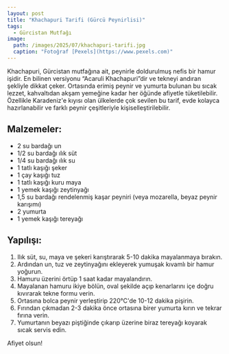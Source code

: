 ```yaml
---
layout: post
title: "Khachapuri Tarifi (Gürcü Peynirlisi)"
tags:
  - Gürcistan Mutfağı
image: 
  path: /images/2025/07/khachapuri-tarifi.jpg
  caption: "Fotoğraf [Pexels](https://www.pexels.com)"
---
```


Khachapuri, Gürcistan mutfağına ait, peynirle doldurulmuş nefis bir hamur işidir. En bilinen versiyonu “Acaruli Khachapuri”dir ve tekneyi andıran şekliyle dikkat çeker. Ortasında erimiş peynir ve yumurta bulunan bu sıcak lezzet, kahvaltıdan akşam yemeğine kadar her öğünde afiyetle tüketilebilir. Özellikle Karadeniz'e kıyısı olan ülkelerde çok sevilen bu tarif, evde kolayca hazırlanabilir ve farklı peynir çeşitleriyle kişiselleştirilebilir.

## Malzemeler:

- 2 su bardağı un
- 1/2 su bardağı ılık süt
- 1/4 su bardağı ılık su
- 1 tatlı kaşığı şeker
- 1 çay kaşığı tuz
- 1 tatlı kaşığı kuru maya
- 1 yemek kaşığı zeytinyağı
- 1,5 su bardağı rendelenmiş kaşar peyniri (veya mozarella, beyaz peynir karışımı)
- 2 yumurta
- 1 yemek kaşığı tereyağı

## Yapılışı:

1. Ilık süt, su, maya ve şekeri karıştırarak 5-10 dakika mayalanmaya bırakın.
2. Ardından un, tuz ve zeytinyağını ekleyerek yumuşak kıvamlı bir hamur yoğurun.
3. Hamuru üzerini örtüp 1 saat kadar mayalandırın.
4. Mayalanan hamuru ikiye bölün, oval şekilde açıp kenarlarını içe doğru kıvırarak tekne formu verin.
5. Ortasına bolca peynir yerleştirip 220°C'de 10-12 dakika pişirin.
6. Fırından çıkmadan 2-3 dakika önce ortasına birer yumurta kırın ve tekrar fırına verin.
7. Yumurtanın beyazı piştiğinde çıkarıp üzerine biraz tereyağı koyarak sıcak servis edin.

Afiyet olsun!